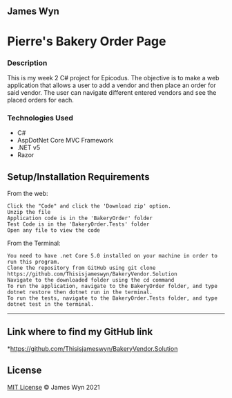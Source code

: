 ## James Wyn

# Pierre's Bakery Order Page


### Description
This is my week 2 C# project for Epicodus.  The objective is to make a web application that allows a user to add a vendor and then place an order for said vendor.  The user can navigate different entered vendors and see the placed orders for each.

### Technologies Used
* C#
* AspDotNet Core MVC Framework
* .NET v5
* Razor

## Setup/Installation Requirements

From the web:

    Click the "Code" and click the 'Download zip' option.
    Unzip the file
    Application code is in the 'BakeryOrder' folder
    Test Code is in the 'BakeryOrder.Tests' folder
    Open any file to view the code

From the Terminal:

    You need to have .net Core 5.0 installed on your machine in order to run this program.
    Clone the repository from GitHub using git clone https://github.com/Thisisjameswyn/BakeryVendor.Solution
    Navigate to the downloaded folder using the cd command
    To run the application, navigate to the BakeryOrder folder, and type dotnet restore then dotnet run in the terminal.
    To run the tests, navigate to the BakeryOrder.Tests folder, and type dotnet test in the terminal.


* * *

## Link where to find my GitHub link

*https://github.com/Thisisjameswyn/BakeryVendor.Solution


## License
[MIT License](https://opensource.org/licenses/MIT)
&copy; James Wyn 2021